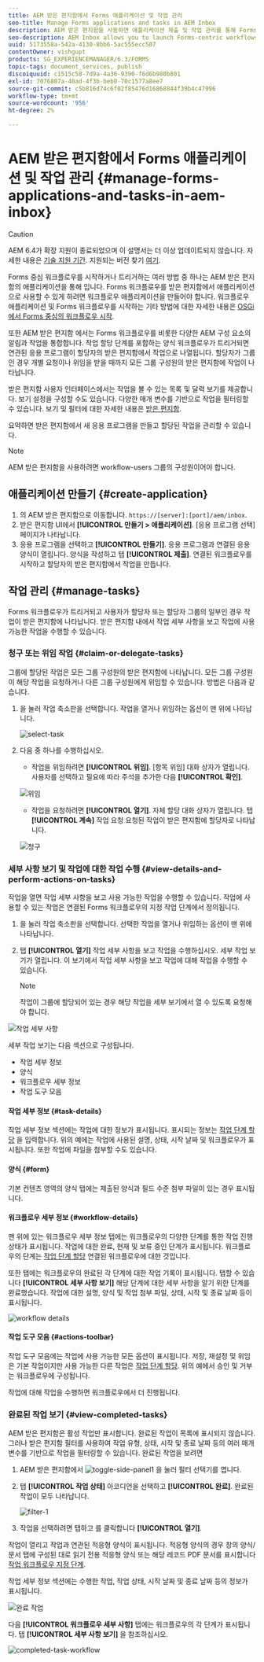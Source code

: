 ```yaml
---
title: AEM 받은 편지함에서 Forms 애플리케이션 및 작업 관리
seo-title: Manage Forms applications and tasks in AEM Inbox
description: AEM 받은 편지함을 사용하면 애플리케이션 제출 및 작업 관리를 통해 Forms 중심의 워크플로우를 시작할 수 있습니다.
seo-description: AEM Inbox allows you to launch Forms-centric workflows through submitting applications and manage tasks.
uuid: 5173558a-542a-4130-8bb6-5ac555ecc507
contentOwner: vishgupt
products: SG_EXPERIENCEMANAGER/6.3/FORMS
topic-tags: document_services, publish
discoiquuid: c1515c58-7d9a-4a36-9390-f6d6b980b801
exl-id: 7076807a-40ad-4f3b-beb0-70c1577a8ee7
source-git-commit: c5b816d74c6f02f85476d16868844f39b4c47996
workflow-type: tm+mt
source-wordcount: '956'
ht-degree: 2%

---
```


# AEM 받은 편지함에서 Forms 애플리케이션 및 작업 관리 {#manage-forms-applications-and-tasks-in-aem-inbox}

>[!CAUTION]
>
>AEM 6.4가 확장 지원이 종료되었으며 이 설명서는 더 이상 업데이트되지 않습니다. 자세한 내용은 [기술 지원 기간](https://helpx.adobe.com/kr/support/programs/eol-matrix.html). 지원되는 버전 찾기 [여기](https://experienceleague.adobe.com/docs/).

Forms 중심 워크플로우를 시작하거나 트리거하는 여러 방법 중 하나는 AEM 받은 편지함의 애플리케이션을 통해 입니다. Forms 워크플로우를 받은 편지함에서 애플리케이션으로 사용할 수 있게 하려면 워크플로우 애플리케이션을 만들어야 합니다. 워크플로우 애플리케이션 및 Forms 워크플로우를 시작하는 기타 방법에 대한 자세한 내용은 [OSGi에서 Forms 중심의 워크플로우 시작](/help/forms/using/aem-forms-workflow.md#launch).

또한 AEM 받은 편지함 에서는 Forms 워크플로우를 비롯한 다양한 AEM 구성 요소의 알림과 작업을 통합합니다. 작업 할당 단계를 포함하는 양식 워크플로우가 트리거되면 연관된 응용 프로그램이 할당자의 받은 편지함에서 작업으로 나열됩니다. 할당자가 그룹인 경우 개별 요청이나 위임을 받을 때까지 모든 그룹 구성원의 받은 편지함에 작업이 나타납니다.

받은 편지함 사용자 인터페이스에서는 작업을 볼 수 있는 목록 및 달력 보기를 제공합니다. 보기 설정을 구성할 수도 있습니다. 다양한 매개 변수를 기반으로 작업을 필터링할 수 있습니다. 보기 및 필터에 대한 자세한 내용은 [받은 편지함](/help/sites-authoring/inbox.md).

요약하면 받은 편지함에서 새 응용 프로그램을 만들고 할당된 작업을 관리할 수 있습니다.

>[!NOTE]
>
>AEM 받은 편지함을 사용하려면 workflow-users 그룹의 구성원이어야 합니다.

## 애플리케이션 만들기 {#create-application}

1. 의 AEM 받은 편지함으로 이동합니다. `https://[server]:[port]/aem/inbox`.
1. 받은 편지함 UI에서 **[!UICONTROL 만들기 > 애플리케이션]**. [응용 프로그램 선택] 페이지가 나타납니다.
1. 응용 프로그램을 선택하고 **[!UICONTROL 만들기]**. 응용 프로그램과 연결된 응용 양식이 열립니다. 양식을 작성하고 탭 **[!UICONTROL 제출]**. 연결된 워크플로우를 시작하고 할당자의 받은 편지함에서 작업을 만듭니다.

## 작업 관리 {#manage-tasks}

Forms 워크플로우가 트리거되고 사용자가 할당자 또는 할당자 그룹의 일부인 경우 작업이 받은 편지함에 나타납니다. 받은 편지함 내에서 작업 세부 사항을 보고 작업에 사용 가능한 작업을 수행할 수 있습니다.

### 청구 또는 위임 작업 {#claim-or-delegate-tasks}

그룹에 할당된 작업은 모든 그룹 구성원의 받은 편지함에 나타납니다. 모든 그룹 구성원이 해당 작업을 요청하거나 다른 그룹 구성원에게 위임할 수 있습니다. 방법은 다음과 같습니다.

1. 을 눌러 작업 축소판을 선택합니다. 작업을 열거나 위임하는 옵션이 맨 위에 나타납니다.

   ![select-task](assets/select-task.png)

1. 다음 중 하나를 수행하십시오.

   * 작업을 위임하려면 **[!UICONTROL 위임]**. [항목 위임] 대화 상자가 열립니다. 사용자를 선택하고 필요에 따라 주석을 추가한 다음 **[!UICONTROL 확인]**.

   ![위임](assets/delegate.png)

   * 작업을 요청하려면 **[!UICONTROL 열기]**. 자체 할당 대화 상자가 열립니다. 탭 **[!UICONTROL 계속]** 작업 요청 요청된 작업이 받은 편지함에 할당자로 나타납니다.

   ![청구](assets/claim.png)

### 세부 사항 보기 및 작업에 대한 작업 수행 {#view-details-and-perform-actions-on-tasks}

작업을 열면 작업 세부 사항을 보고 사용 가능한 작업을 수행할 수 있습니다. 작업에 사용할 수 있는 작업은 연결된 Forms 워크플로우의 지정 작업 단계에서 정의됩니다.

1. 을 눌러 작업 축소판을 선택합니다. 선택한 작업을 열거나 위임하는 옵션이 맨 위에 나타납니다.
1. 탭 **[!UICONTROL 열기]** 작업 세부 사항을 보고 작업을 수행하십시오. 세부 작업 보기가 열립니다. 이 보기에서 작업 세부 사항을 보고 작업에 대해 작업을 수행할 수 있습니다.

   >[!NOTE]
   >
   >작업이 그룹에 할당되어 있는 경우 해당 작업을 세부 보기에서 열 수 있도록 요청해야 합니다.

![작업 세부 사항](assets/task-details.png)

세부 작업 보기는 다음 섹션으로 구성됩니다.

* 작업 세부 정보
* 양식
* 워크플로우 세부 정보
* 작업 도구 모음

#### 작업 세부 정보 {#task-details}

작업 세부 정보 섹션에는 작업에 대한 정보가 표시됩니다. 표시되는 정보는 [작업 단계 할당](/help/sites-developing/workflows-step-ref.md) 을 입력합니다. 위의 예에는 작업에 사용된 설명, 상태, 시작 날짜 및 워크플로우가 표시됩니다. 또한 작업에 파일을 첨부할 수도 있습니다.

#### 양식 {#form}

기본 컨텐츠 영역의 양식 탭에는 제출된 양식과 필드 수준 첨부 파일이 있는 경우 표시됩니다.

#### 워크플로우 세부 정보 {#workflow-details}

맨 위에 있는 워크플로우 세부 정보 탭에는 워크플로우의 다양한 단계를 통한 작업 진행 상태가 표시됩니다. 작업에 대한 완료, 현재 및 보류 중인 단계가 표시됩니다. 워크플로우의 단계는 [작업 단계 할당](/help/sites-developing/workflows-step-ref.md) 연결된 워크플로우에 대한 것입니다.

또한 탭에는 워크플로우의 완료된 각 단계에 대한 작업 기록이 표시됩니다. 탭할 수 있습니다 **[!UICONTROL 세부 사항 보기]** 해당 단계에 대한 세부 사항을 알기 위한 단계를 완료했습니다. 작업에 대한 설명, 양식 및 작업 첨부 파일, 상태, 시작 및 종료 날짜 등이 표시됩니다.

![workflow details](assets/workflow-details.png)

#### 작업 도구 모음 {#actions-toolbar}

작업 도구 모음에는 작업에 사용 가능한 모든 옵션이 표시됩니다. 저장, 재설정 및 위임은 기본 작업이지만 사용 가능한 다른 작업은 [작업 단계 할당](/help/sites-developing/workflows-step-ref.md). 위의 예에서 승인 및 거부는 워크플로우에 구성됩니다.

작업에 대해 작업을 수행하면 워크플로우에서 더 진행됩니다.

### 완료된 작업 보기 {#view-completed-tasks}

AEM 받은 편지함은 활성 작업만 표시합니다. 완료된 작업이 목록에 표시되지 않습니다. 그러나 받은 편지함 필터를 사용하여 작업 유형, 상태, 시작 및 종료 날짜 등의 여러 매개 변수를 기반으로 작업을 필터링할 수 있습니다. 완료된 작업을 보려면

1. AEM 받은 편지함에서 ![toggle-side-panel1](assets/toggle-side-panel1.png) 을 눌러 필터 선택기를 엽니다.
1. 탭 **[!UICONTROL 작업 상태]** 아코디언을 선택하고 **[!UICONTROL 완료]**. 완료된 작업이 모두 나타납니다.

   ![filter-1](assets/filter-1.png)

1. 작업을 선택하려면 탭하고 를 클릭합니다 **[!UICONTROL 열기]**.

작업이 열리고 작업과 연관된 적응형 양식이 표시됩니다. 적응형 양식의 경우 창의 양식/문서 탭에 구성된 대로 읽기 전용 적응형 양식 또는 해당 레코드 PDF 문서를 표시합니다 [작업 워크플로우 지정 단계](/help/sites-developing/workflows-step-ref.md).

작업 세부 정보 섹션에는 수행한 작업, 작업 상태, 시작 날짜 및 종료 날짜 등의 정보가 표시됩니다.

![완료 작업](assets/completed-task.png)

다음 **[!UICONTROL 워크플로우 세부 사항]** 탭에는 워크플로우의 각 단계가 표시됩니다. 탭 **[!UICONTROL 세부 사항 보기]** 을 참조하십시오.

![completed-task-workflow](assets/completed-task-workflow.png)
